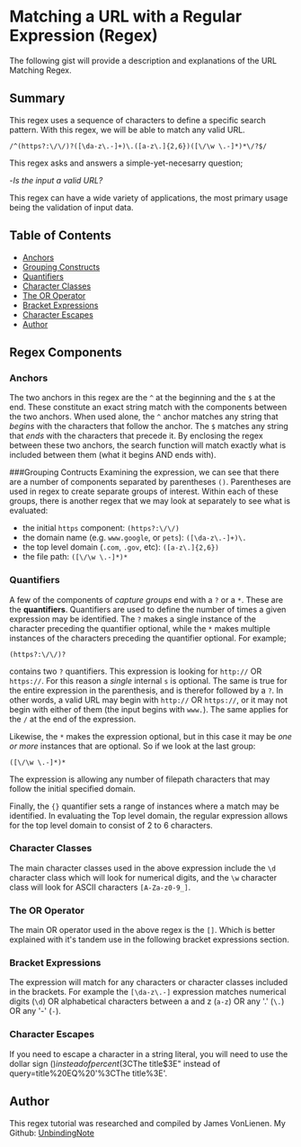 # Matching a URL with a Regular Expression (Regex)

The following gist will provide a description and explanations of the URL Matching Regex.

## Summary

This regex uses a sequence of characters to define a specific search pattern. With this regex, we will be able to match any valid URL. 
````
/^(https?:\/\/)?([\da-z\.-]+)\.([a-z\.]{2,6})([\/\w \.-]*)*\/?$/
```` 
This regex asks and answers a simple-yet-necesarry question; 

-*Is the input a valid URL?*

This regex can have a wide variety of applications, the most primary usage being the validation of input data.

## Table of Contents

- [Anchors](#anchors)
- [Grouping Constructs](#grouping-constructs)
- [Quantifiers](#quantifiers)
- [Character Classes](#character-classes)
- [The OR Operator](#the-or-operator)
- [Bracket Expressions](#bracket-expressions)
- [Character Escapes](#character-escapes)
- [Author](#author)
## Regex Components

### Anchors
The two anchors in this regex are the `^` at the beginning and the `$` at the end. These constitute an exact string match with the components between the two anchors. When used alone, the `^` anchor matches any string that *begins* with the characters that follow the anchor. The `$` matches any string that *ends* with the characters that precede it. By enclosing the regex between these two anchors, the search function will match exactly what is included between them (what it begins AND ends with). 

###Grouping Contructs
Examining the expression, we can see that there are a number of components separated by parentheses `()`. Parentheses are used in regex to create separate groups of interest. Within each of these groups, there is another regex that we may look at separately to see what is evaluated:
- the initial `https` component: `(https?:\/\/)`
- the domain name (e.g. `www.google`, or `pets`): `([\da-z\.-]+)\.`
- the top level domain (`.com`, `.gov`, etc): `([a-z\.]{2,6})`
- the file path: `([\/\w \.-]*)*`

### Quantifiers 
A few of the components of *capture groups* end with a `?` or a `*`. These are the **quantifiers**. Quantifiers are used to define the number of times a given expression may be identified. The `?` makes a single instance of the character preceding the quantifier optional, while the `*` makes multiple instances of the characters preceding the quantifier optional. 
For example; 
```
(https?:\/\/)?
```
contains two `?` quantifiers. This expression is looking for `http://` OR `https://`. For this reason a *single* internal `s` is optional. The same is true for the entire expression in the parenthesis, and is therefor followed by a `?`. In other words, a valid URL may begin with `http://` OR `https://`, or it may not begin with either of them (the input begins with `www.`). The same applies for the `/` at the end of the expression. 

Likewise, the `*` makes the expression optional, but in this case it may be *one or more* instances that are optional. So if we look at the last group:
```
([\/\w \.-]*)*
```
The expression is allowing any number of filepath characters that may follow the initial specified domain.

Finally, the `{}` quantifier sets a range of instances where a match may be identified. In evaluating the Top level domain, the regular expression allows for the top level domain to consist of 2 to 6 characters.


### Character Classes
The main character classes used in the above expression include the `\d` character class which will look for numerical digits, and the `\w` character class will look for ASCII characters `[A-Za-z0-9_]`. 

### The OR Operator 
The main OR operator used in the above regex is the `[]`. Which is better explained with it's tandem use in the following bracket expressions section.

### Bracket Expressions
The expression will match for any characters or character classes included in the brackets. For example the `[\da-z\.-]` expression matches numerical digits (`\d`) OR alphabetical characters between a and z (`a-z`) OR any '.' (`\.`) OR any '-' (`-`). 

### Character Escapes
If you need to escape a character in a string literal, you will need to use the dollar sign ($) instead of percent (%). An example would be; use query=title%20EQ%20"$3CThe title$3E" instead of query=title%20EQ%20'%3CThe title%3E'.

## Author

This regex tutorial was researched and compiled by James VonLienen. My Github: [UnbindingNote](https://github.com/UnbindingNote)
